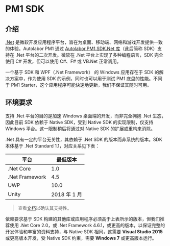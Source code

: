 ﻿# PM1 SDK

## 介绍

[.Net](https://dotnet.microsoft.com/) 是微软开发应用程序平台，旨在为桌面、移动端、网络和游戏开发提供一致的体验。Autolabor PM1 通过 [Autolabor.PM1.SDK.Net 库](https://github.com/autolaborcenter/Autolabor.PM1.SDK.Net)（此后简称 SDK）支持在 .Net 平台的二次开发。微软在 .Net 平台上实现了多种编程语言，SDK 完全使用 C# 开发，但可以使用 C#、F# 或 VB.Net 正常调用。

一个基于 SDK 和 WPF（.Net Framework） 的 Windows 应用存在于 SDK 的解决方案中，作为使用 SDK 的示例，同时也可以用于测试 PM1 底盘的性能。不同于 PM1 Starter，这个应用程序可能快速地更新，我们不保证其随时可用。

## 环境要求

支持 .Net 平台的目的是加速 Windows 桌面端的开发，而非完全拥抱 .Net 生态，因此目前 SDK 依赖于 Native SDK，受到 Native SDK 的实现限制，仅支持 Windows 平台。这一限制稍后将通过对 Native SDK 的扩展或重构来消除。

.Net 具有一定的平台无关性，其依赖于 .Net SDK 的版本而非系统的版本。SDK 本体基于 .Net Standard 1.1，对应关系见下表：

| 平台           | 最低版本     |
| -------------- | ------------ |
| .Net Core      | 1.0          |
| .Net Framework | 4.5          |
| UWP            | 10.0         |
| Unity          | 2018 年 1 月 |

> 查看[文档](https://docs.microsoft.com/zh-cn/dotnet/standard/net-standard)以确认其支持性。

依赖要求基于 SDK 构建的其他库或应用程序必须高于上表所示的版本，但我们推荐使用 .Net Core 2.0，或 .Net Framework 4.6.1，或更高的版本，以保证完整的开发体验和丰富的资料支持，与 Native SDK 相同，这需要 **Visual Studio 2015** 或更高版本开发，受 Native SDK 约束，需要 **Windows 7** 或更高版本运行。

